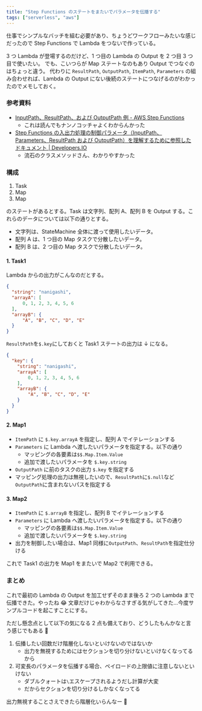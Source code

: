 ```yaml
---
title: "Step Functions のステートをまたいでパラメータを伝播する"
tags: ["serverless", "aws"]
---
```


仕事でシンプルなバッチを組む必要があり、ちょうどワークフローみたいな感じだったので Step Functions で Lambda をつないで作っている。

3 つ Lambda が登場するのだけど、1 つ目の Lambda の Output を 2 つ目 3 つ目で使いたい。
でも、こいつらが Map ステートなのもあり Output でつなぐのはちょっと違う。
代わりに `ResultPath`, `OutputPath`, `ItemPath`, `Parameters` の組み合わせれば、Lambda の Output にない後続のステートにつなげるのがわかったのでメモしておく。

### 参考資料

- [InputPath、ResultPath、および OutputPath 例 - AWS Step Functions](https://docs.aws.amazon.com/ja_jp/step-functions/latest/dg/input-output-example.html)
  - これは読んでもナンノコッチャよくわからんかった
- [Step Functions の入出力処理の制御パラメータ（InputPath、 Parameters、ResultPath および OutputPath）を理解するために参照したドキュメント | Developers.IO](https://dev.classmethod.jp/articles/step-functions-parameters/)
  - 流石のクラスメソッドさん、わかりやすかった

### 構成

1. Task
2. Map
3. Map

のステートがあるとする。Task は文字列、配列 A、配列 B を Output する。これらのデータについては以下の通りとする。

- 文字列は、StateMachine 全体に渡って使用したいデータ。
- 配列 A は、1 つ目の Map タスクで分散したいデータ。
- 配列 B は、2 つ目の Map タスクで分散したいデータ。

#### 1. Task1

Lambda からの出力がこんなのだとする。

```json
{
  "string": "nanigashi",
  "arrayA": [
      0, 1, 2, 3, 4, 5, 6
  ],
  "arrayB": {
      "A", "B", "C", "D", "E"
  }
}
```

`ResultPath`を`$.key`にしておくと Task1 ステートの出力は ↓ になる。

```json
{
  "key": {
    "string": "nanigashi",
    "arrayA": [
        0, 1, 2, 3, 4, 5, 6
    ],
    "arrayB": {
        "A", "B", "C", "D", "E"
    }
  }
}
```

#### 2. Map1

- `ItemPath` に `$.key.arrayA` を指定し、配列 A でイテレーションする
- `Parameters` に Lambda へ渡したいパラメータを指定する。以下の通り
  - マッピングの各要素は`$$.Map.Item.Value`
  - 追加で渡したいパラメータを `$.key.string`
- `OutputPath` に前のタスクの出力 `$.key` を指定する
- マッピング処理の出力は無視したいので、`ResultPath`に`$.null`など`OutputPath`に含まれないパスを指定する

#### 3. Map2

- `ItemPath` に `$.arrayB` を指定し、配列 B でイテレーションする
- `Parameters` に Lambda へ渡したいパラメータを指定する。以下の通り
  - マッピングの各要素は`$$.Map.Item.Value`
  - 追加で渡したいパラメータを `$.key.string`
- 出力を制御したい場合は、Map1 同様に`OutputPath`、`ResultPath`を指定仕分ける

これで Task1 の出力を Map1 をまたいで Map2 で利用できる。

### まとめ

これで最初の Lambda の Output を加工せずそのまま後ろ 2 つの Lambda まで伝播できた。やったね 😂
文章だけじゃわからなさすぎる気がしてきた...今度サンプルコードを起こすことにする。

ただし懸念点として以下の気になる 2 点も備えており、どうしたもんかなと言う感じでもある 🤔

1. 伝播したい回数だけ階層化しないといけないのではないか
   - 出力を無視するためにはセクションを切り分けないといけなくなってるから
2. 可変長のパラメータを伝播する場合、ペイロードの上限値に注意しないといけない
   - ダブルクォートは`\`エスケープされるようだし計算が大変
   - だからセクションを切り分けるしかなくなってる

出力無視することさえできたら階層化いらんなー 🤔
